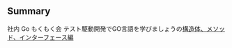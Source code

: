 ## Summary
社内 Go もくもく会
テスト駆動開発でGO言語を学びましょうの[構造体、メソッド、インターフェース編](https://andmorefine.gitbook.io/learn-go-with-tests/go-fundamentals/structs-methods-and-interfaces)


